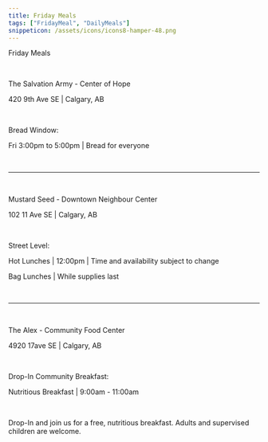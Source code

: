 ```yaml
---
title: Friday Meals
tags: ["FridayMeal", "DailyMeals"]
snippeticon: /assets/icons/icons8-hamper-48.png
---
```


<span class="subHeader">Friday Meals</span>

<br>

<p class="post__lead">The Salvation Army - Center of Hope</p>

420 9th Ave SE | Calgary, AB

<br>

Bread Window:

Fri 3:00pm to 5:00pm | Bread for everyone

<br>
<hr>
<br>

<p class="post__lead">Mustard Seed - Downtown Neighbour Center</p>

102 11 Ave SE | Calgary, AB

<br>

Street Level:

Hot Lunches | 12:00pm | Time and availability subject to change

Bag Lunches | While supplies last

<br>
<hr>
<br>

<p class="post__lead">The Alex - Community Food Center</p>

4920 17ave SE | Calgary, AB

<br>

Drop-In Community Breakfast:

Nutritious Breakfast | 9:00am - 11:00am

<br>

Drop-In and join us for a free, nutritious breakfast. Adults and supervised children are welcome.